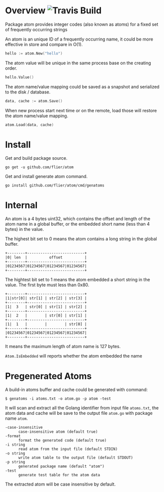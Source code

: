# Overview ![Travis Build](https://travis-ci.org/flier/atom.svg?branch=master)

Package atom provides integer codes (also known as atoms) for a fixed set of frequently occurring strings

An atom is an unique ID of a frequently occurring name, it could be more effective in store and compare in O(1).
``` go
hello := atom.New("hello")
```
The atom value will be unique in the same process base on the creating order.
``` go
hello.Value()
```
The atom name/value mapping could be saved as a snapshot and serialized to the disk / database.
``` go
data, cache := atom.Save()
```
When new process start next time or on the remote, load those will restore the atom name/value mapping.
``` go
atom.Load(data, cache)
```

# Install

Get and build package source.
```
go get -u github.com/flier/atom
```
Get and install generate atom command.
```
go install github.com/flier/atom/cmd/genatoms
```

# Internal

An atom is a 4 bytes uint32, which contains the offset and length of the atom name in a global buffer, or the embedded short name (less than 4 bytes) in the value.

The highest bit set to 0 means the atom contains a long string in the global buffer.
```
+--------+--------------------------+
|0| len  |          offset          |
+--------+--------------------------+
|01234567|01234567|01234567|01234567|
+--------+--------------------------+
```
The hightest bit set to 1 means the atom embedded a short string in the value. The first byte must less than 0x80.
```
+--------+--------------------------+
|1|str[0]| str[1] | str[2] | str[3] |
+--------+--------------------------+
|1|  3   | str[0] | str[1] | str[2] |
+--------+--------------------------+
|1|  2   |        | str[0] | str[1] |
+--------+--------------------------+
|1|  1   |        |        | str[0] |
+--------+--------------------------+
|01234567|01234567|01234567|01234567|
+--------+--------------------------+
```
It means the maximum length of atom name is 127 bytes.

`Atom.IsEmbedded` will reports whether the atom embedded the name

# Pregenerated Atoms

A build-in atoms buffer and cache could be generated with command:
```
$ genatoms -i atoms.txt -o atom.go -p atom -test
```
It will scan and extract all the Golang identifier from input file `atoms.txt`, the atom data and cache will be save to the output file `atom.go` with package name `atom`.
```
-case-insensitive
      case-insensitive atom (default true)
-format
      format the generated code (default true)
-i string
      read atom from the input file (default STDIN)
-o string
      write atom table to the output file (default STDOUT)
-p string
      generated package name (default "atom")
-test
      generate test table for the atom data
```
The extracted atom will be case insensitive by default.
